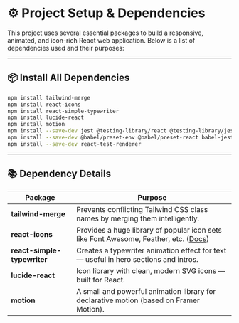 # ⚙️ Project Setup & Dependencies

This project uses several essential packages to build a responsive, animated, and icon-rich React web application. Below is a list of dependencies used and their purposes:

---

## 📦 Install All Dependencies

```bash
npm install tailwind-merge
npm install react-icons
npm install react-simple-typewriter
npm install lucide-react
npm install motion
npm install --save-dev jest @testing-library/react @testing-library/jest-dom @testing-library/user-event babel-jest
npm install --save-dev @babel/preset-env @babel/preset-react babel-jest
npm install --save-dev react-test-renderer

```

---

## 📚 Dependency Details

| Package                     | Purpose                                                                                                                |
| --------------------------- | ---------------------------------------------------------------------------------------------------------------------- |
| **tailwind-merge**          | Prevents conflicting Tailwind CSS class names by merging them intelligently.                                           |
| **react-icons**             | Provides a huge library of popular icon sets like Font Awesome, Feather, etc. ([Docs](https://react-icons.github.io/)) |
| **react-simple-typewriter** | Creates a typewriter animation effect for text — useful in hero sections and intros.                                   |
| **lucide-react**            | Icon library with clean, modern SVG icons — built for React.                                                           |
| **motion**                  | A small and powerful animation library for declarative motion (based on Framer Motion).                                |
